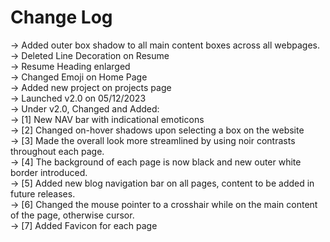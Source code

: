 <h1>Change Log</h1>

-> Added outer box shadow to all main content boxes across all webpages.</br>
-> Deleted Line Decoration on Resume</br>
-> Resume Heading enlarged</br>
-> Changed Emoji on Home Page</br>
-> Added new project on projects page</br>
-> Launched v2.0 on 05/12/2023</br>
-> Under v2.0, Changed and Added:</br>
-> [1] New NAV bar with indicational emoticons</br>
-> [2] Changed on-hover shadows upon selecting a box on the website</br>
-> [3] Made the overall look more streamlined by using noir contrasts throughout each page.</br>
-> [4] The background of each page is now black and new outer white border introduced.</br>
-> [5] Added new blog navigation bar on all pages, content to be added in future releases. </br>
-> [6] Changed the mouse pointer to a crosshair while on the main content of the page, otherwise cursor.</br>
-> [7] Added Favicon for each page</br>
